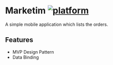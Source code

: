 # Marketim [![platform](https://img.shields.io/badge/platform-Android-yellow.svg)](https://www.android.com)

A simple mobile application which lists the orders.

## Features
- MVP Design Pattern
- Data Binding